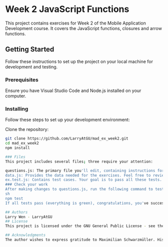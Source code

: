 # Week 2 JavaScript Functions
This project contains exercises for Week 2 of the Mobile Application Development course. It covers the JavaScript functions, closures and arrow functions.

## Getting Started
Follow these instructions to set up the project on your local machine for development and testing.

### Prerequisites
Ensure you have Visual Studio Code and Node.js installed on your computer.

### Installing
Follow these steps to set up your development environment:

Clone the repository:
```sh
git clone https://github.com/LarryAtGU/mad_ex_week2.git
cd mad_ex_week2
npm install

### Files
This project includes several files; three require your attention:

questions.js: The primary file you'll edit, containing instructions for the exercises.
data.js: Provides the data needed for the exercises. Feel free to review it, but please do not modify it.
ex.test.js: Contains test cases. Your goal is to pass all these tests. Avoid modifying this file.
### Check your work
After making changes to questions.js, run the following command to test your work:
sh
npm test
If all tests pass (everything is green), congratulations, you've successfully completed the exercises! If there are any failures (red), read the error messages to identify the issue and make necessary corrections in questions.js.

## Authors
Larry Wen - LarryAtGU
## License
This project is licensed under the GNU General Public License - see the LICENSE file for details.

## Acknowledgments
The author wishes to express gratitude to Maximilian Schwarzmüller. His Udemy course greatly facilitated my understanding of React Native programming.
